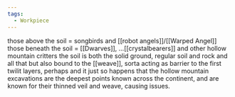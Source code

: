 ```yaml
---
tags:
  - Workpiece
---
```

those above the soil = songbirds and [[robot angels]]/[[Warped Angel]]
those beneath the soil = [[Dwarves]], …[[crystalbearers]] and other hollow mountain critters
the soil is both the solid ground, regular soil and rock and all that but also bound to the [[weave]], sorta acting as barrier to the first twilit layers, perhaps
and it just so happens that the hollow mountain excavations are the deepest points known across the continent, and are known for their thinned veil and weave, causing issues.